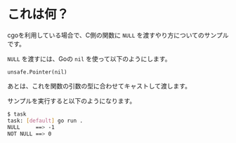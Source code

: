# これは何？

cgoを利用している場合で、C側の関数に ```NULL``` を渡すやり方についてのサンプルです。

```NULL``` を渡すには、Goの ```nil``` を使って以下のようにします。

```unsafe.Pointer(nil)```

あとは、これを関数の引数の型に合わせてキャストして渡します。

サンプルを実行すると以下のようになります。

```sh
$ task
task: [default] go run .
NULL     ==> -1
NOT NULL ==> 0
```
